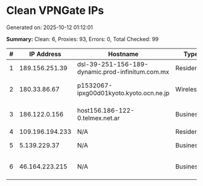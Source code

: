 # Clean VPNGate IPs
Generated on: 2025-10-12 01:12:01

**Summary:** Clean: 6, Proxies: 93, Errors: 0, Total Checked: 99

| # | IP Address | Hostname | Type | Country | Provider |
|---|------------|----------|------|---------|----------|
| 1 | 189.156.251.39 | dsl-39-251-156-189-dynamic.prod-infinitum.com.mx | Residential | MX | Uninet S.A. de C.V. |
| 2 | 180.33.86.67 | p1532067-ipxg00d01kyoto.kyoto.ocn.ne.jp | Wireless | JP | NTT Communications Corporation |
| 3 | 186.122.0.156 | host156.186-122-0.telmex.net.ar | Business | AR | Techtel LMDS Comunicaciones Interactivas S.A. |
| 4 | 109.196.194.233 | N/A | Residential | RU | MTS PJSC |
| 5 | 5.139.229.37 | N/A | Business | RU | PJSC Rostelecom |
| 6 | 46.164.223.215 | N/A | Business | RU | AO IK "Informsvyaz-Chernozemye" |
